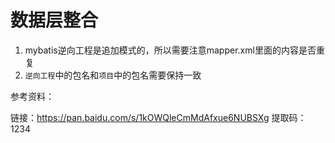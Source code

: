 # 数据层整合

1. mybatis逆向工程是追加模式的，所以需要注意mapper.xml里面的内容是否重复
2. `逆向工程`中的包名和`项目`中的包名需要保持一致



参考资料：

链接：https://pan.baidu.com/s/1kOWQleCmMdAfxue6NUBSXg 
提取码：1234 

